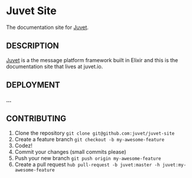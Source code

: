 Juvet Site
==========

The documentation site for [Juvet](https://github.com/juvet/juvet).

## DESCRIPTION

[Juvet](http://juvet.io) is a the message platform framework built in Elixir and this is the documentation site that lives at juvet.io.

## DEPLOYMENT

#### ...

## CONTRIBUTING

1. Clone the repository `git clone git@github.com:juvet/juvet-site`
1. Create a feature branch `git checkout -b my-awesome-feature`
1. Codez!
1. Commit your changes (small commits please)
1. Push your new branch `git push origin my-awesome-feature`
1. Create a pull request `hub pull-request -b juvet:master -h juvet:my-awesome-feature`
